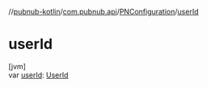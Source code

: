 //[pubnub-kotlin](../../../index.md)/[com.pubnub.api](../index.md)/[PNConfiguration](index.md)/[userId](user-id.md)

# userId

[jvm]\
var [userId](user-id.md): [UserId](../-user-id/index.md)
